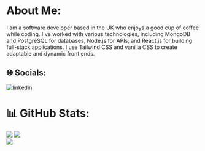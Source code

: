# About Me:

I am a software developer based in the UK who enjoys a good cup of coffee while coding. I've worked with various technologies, including MongoDB and PostgreSQL for databases, Node.js for APIs, and React.js for building full-stack applications. I use Tailwind CSS and vanilla CSS to create adaptable and dynamic front ends.

## 🌐 Socials:

[![linkedin](https://img.shields.io/badge/linkedin-0A66C2?style=for-the-badge&logo=linkedin&logoColor=white)](https://www.linkedin.com/in/alfredo-galvez-984047266/)

# 📊 GitHub Stats:

![](https://github-readme-stats.vercel.app/api?username=AlfredoGvz&theme=gruvbox&hide_border=false&include_all_commits=true&count_private=true)
![](https://github-readme-streak-stats.herokuapp.com/?user=AlfredoGvz&theme=gruvbox&hide_border=false) </br>
![](https://github-readme-stats.vercel.app/api/top-langs/?username=AlfredoGvz&theme=gruvbox&hide_border=false&include_all_commits=true&count_private=true&layout=compact)
